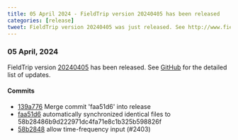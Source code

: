 ```yaml
---
title: 05 April 2024 - FieldTrip version 20240405 has been released
categories: [release]
tweet: FieldTrip version 20240405 was just released. See http://www.fieldtriptoolbox.org/#05-april-2024
---
```


### 05 April, 2024

FieldTrip version [20240405](http://github.com/fieldtrip/fieldtrip/releases/tag/20240405) has been released.
See [GitHub](https://github.com/fieldtrip/fieldtrip/compare/20240404...20240405) for the detailed list of updates.

#### Commits

- [139a776](http://github.com/fieldtrip/fieldtrip/commit/139a776) Merge commit 'faa51d6' into release
- [faa51d6](http://github.com/fieldtrip/fieldtrip/commit/faa51d6) automatically synchronized identical files to 58b28486b9d222971dc4fa71e8c1b325b598826f
- [58b2848](http://github.com/fieldtrip/fieldtrip/commit/58b2848) allow time-frequency input (#2403)
